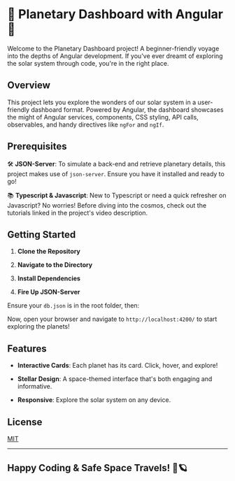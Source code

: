 # 🌌 Planetary Dashboard with Angular 🚀

Welcome to the Planetary Dashboard project! A beginner-friendly voyage into the depths of Angular development. If you've ever dreamt of exploring the solar system through code, you're in the right place. 

## Overview

This project lets you explore the wonders of our solar system in a user-friendly dashboard format. Powered by Angular, the dashboard showcases the might of Angular services, components, CSS styling, API calls, observables, and handy directives like `ngFor` and `ngIf`.

## Prerequisites

🛠 **JSON-Server**: To simulate a back-end and retrieve planetary details, this project makes use of `json-server`. Ensure you have it installed and ready to go!


📚 **Typescript & Javascript**: New to Typescript or need a quick refresher on Javascript? No worries! Before diving into the cosmos, check out the tutorials linked in the project's video description.

## Getting Started

1. **Clone the Repository**


2. **Navigate to the Directory**


3. **Install Dependencies**


4. **Fire Up JSON-Server**

Ensure your `db.json` is in the root folder, then:


Now, open your browser and navigate to `http://localhost:4200/` to start exploring the planets!

## Features

- **Interactive Cards**: Each planet has its card. Click, hover, and explore!
  
- **Stellar Design**: A space-themed interface that's both engaging and informative.

- **Responsive**: Explore the solar system on any device.

## License

[MIT](https://choosealicense.com/licenses/mit/)

---

## Happy Coding & Safe Space Travels! 🌟🪐


